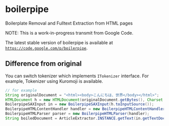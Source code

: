 boilerpipe
==========

Boilerplate Removal and Fulltext Extraction from HTML pages

NOTE: This is a work-in-progress transmit from Google Code.

The latest stable version of boilerpipe is available at [`https://code.google.com/p/boilerpipe`](https://code.google.com/p/boilerpipe).

## Difference from original

You can switch tokenizer which implements `ITokenizer` interface. For example, Tokenizer using Kuromoji is available.

```java
// for example
String originalDocument = "<html><body>こんにちは、世界</body></html>";
HTMLDocument h = new HTMLDocument(originalDocument.getBytes(), Charset.forName("UTF-8"));
BoilerpipeSAXInput in = new BoilerpipeSAXInput(h.toInputSource());
BoilerpipeHTMLContentHandler handler = new BoilerpipeHTMLContentHandler(new KuromojiTokenizer(Tokenizer.Mode.SEARCH));
BoilerpipeHTMLParser parser = new BoilerpipeHTMLParser(handler);
String boiledDocument = ArticleExtractor.INSTANCE.getText(in.getTextDocument(parser));
```
